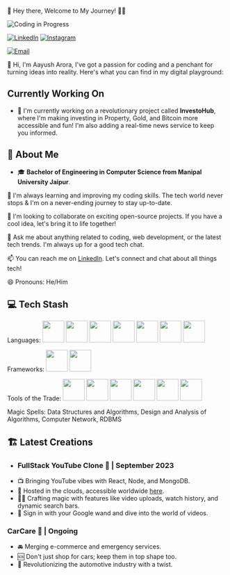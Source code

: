 

🚀 Hey there, Welcome to My Journey! 👨‍💻


![Coding in Progress](https://img.shields.io/badge/Coding-in%20Progress-blueviolet)

[![LinkedIn](https://img.shields.io/badge/LinkedIn-Connect-%230077B5)](https://www.linkedin.com/in/your-linkedin-profile)
[![Instagram](https://img.shields.io/badge/Instagram-Follow%20Me-%23E4405F)](https://www.instagram.com/arora__aayush)

[![Email](https://img.shields.io/badge/Email-Contact%20Me-%230078D4)](mailto:aayusharora2510@gmail.com)


👋 Hi, I'm Aayush Arora, I've got a passion for coding and a penchant for turning ideas into reality. Here's what you can find in my digital playground:
## Currently Working On

- 🔭 I'm currently working on a revolutionary project called **InvestoHub**, where I'm making investing in Property, Gold, and Bitcoin more accessible and fun! I'm also adding a real-time news service to keep you informed.

## 🌟 About Me
- 🎓 **Bachelor of Engineering in Computer Science from Manipal University Jaipur**.

🌱 I'm always learning and improving my coding skills. The tech world never stops & I'm on a never-ending journey to stay up-to-date.

👯 I'm looking to collaborate on exciting open-source projects. If you have a cool idea, let's bring it to life together!

💬 Ask me about anything related to coding, web development, or the latest tech trends. I'm always up for a good tech chat.

📫 You can reach me on [LinkedIn](https://www.linkedin.com/in/aayusharora14/). Let's connect and chat about all things tech!

😄 Pronouns: He/Him

## 💻 Tech Stash
Languages:
<img src="https://img.icons8.com/color/48/000000/c-programming.png" width="50" height="50"/> 
<img src="https://img.icons8.com/color/48/000000/python.png" width="50" height="50"/> 
<img src="https://img.icons8.com/color/48/000000/java-coffee-cup-logo.png" width="50" height="50"/>
<img src="https://img.icons8.com/color/48/000000/html-5.png" width="50" height="50"/> 
<img src="https://img.icons8.com/color/48/000000/javascript.png" width="50" height="50"/>
<img src="https://img.icons8.com/color/48/000000/sql.png" width="50" height="50"/>
<img src="https://img.icons8.com/color/48/000000/php.png" width="50" height="50"/>

Frameworks:
<img src="https://img.icons8.com/color/48/000000/react-native.png" width="50" height="50"/>
<img src="https://img.icons8.com/color/48/000000/css3.png" width="50" height="50"/>

Tools of the Trade:
<img src="https://img.icons8.com/color/48/000000/visual-studio-code-2019.png" width="50" height="50"/>
<img src="https://img.icons8.com/color/48/000000/pycharm.png" width="50" height="50"/> 
<img src="https://img.icons8.com/color/48/000000/eclipse.png" width="50" height="50"/>
<img src="https://img.icons8.com/color/48/000000/android-studio.png" width="50" height="50"/>
<img src="https://img.icons8.com/color/48/000000/microsoft.png" width="50" height="50"/>
<img src="https://img.icons8.com/fluency/48/000000/github.png" width="50" height="50"/>


Magic Spells:
 Data Structures and Algorithms,
 Design and Analysis of Algorithms,
 Computer Network,
 RDBMS


## 🏗️ Latest Creations

- ### FullStack YouTube Clone 🎥 | September 2023
- 📺 Bringing YouTube vibes with React, Node, and MongoDB.
- 📡 Hosted in the clouds, accessible worldwide [here](https://youtubeclonebyaayusharora.netlify.app).
- 🧙‍♂️ Crafting magic with features like video uploads, watch history, and dynamic search bars.
- 🤖 Sign in with your Google wand and dive into the world of videos.

### CarCare 🚗 | Ongoing
- 🚘 Merging e-commerce and emergency services.
- 🆘 Don't just shop for cars; keep them in top shape too.
- 🔧 Revolutionizing the automotive industry with a twist.

